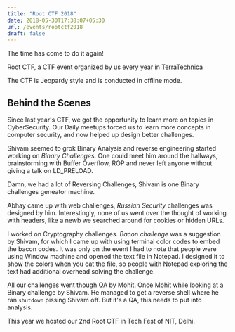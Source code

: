 ```yaml
---
title: "Root CTF 2018"
date: 2018-05-30T17:38:07+05:30
url: /events/rootctf2018
draft: false
---
```


The time has come to do it again!

Root CTF, a CTF event organized by us every year in [TerraTechnica](https://terratechnica.in)

The CTF is Jeopardy style and is conducted in offline mode.

## Behind the Scenes

Since last year's CTF, we got the opportunity to learn more on topics in CyberSecurity. Our Daily meetups forced us to learn 
more concepts in computer security, and now helped up design better challenges.

Shivam seemed to grok Binary Analysis and reverse engineering started working on *Binary Challenges*. One could meet him around
the hallways, brainstorming with Buffer Overflow, ROP and never left anyone without giving a talk on LD_PRELOAD.

Damn, we had a lot of Reversing Challenges, Shivam is one Binary challenges geneator machine.

Abhay came up with web challenges, *Russian Security* challenges was designed by him. Interestingly, none of us went over the thought of 
working with headers, like a newb we searched around for cookies or hidden URLs.

I worked on Cryptography challenges. *Bacon challenge* was a suggestion by Shivam, for which I came up with using terminal color codes to 
embed the bacon codes. It was only on the event I had to note that people were using Window machine and opened the text file in Notepad.
I designed it to show the colors when you cat the file, so people with Notepad exploring the text had additional overhead solving the challenge.

All our challenges went though QA by Mohit.
Once Mohit while looking at a Binary challenge by Shivam. He managed to get a reverse shell where he ran `shutdown` pissing Shivam off.
But it's a QA, this needs to put into analysis.

This year we hosted our 2nd Root CTF in Tech Fest of NIT, Delhi.
